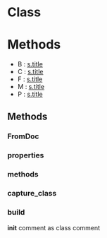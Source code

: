 # Class





# Methods
- B : [s.title](#build) 
- C : [s.title](#capture_class) 
- F : [s.title](#fromdoc) 
- M : [s.title](#methods) 
- P : [s.title](#properties) 

## Methods

### FromDoc




### properties




### methods




### capture_class




### build


__init__ comment as class comment






